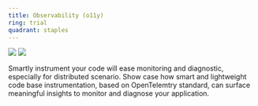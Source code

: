 ```yaml
---
title: Observability (o11y)
ring: trial
quadrant: staples
---
```


[![](https://img.shields.io/badge/OpenTelemtry-ef8d22?logo=hackthebox&logoColor=000&style=flat)](https://opentelemetry.io/)
[![](https://img.shields.io/badge/grafana-ef8d22?logo=hackthebox&logoColor=000&style=flat)](https://grafana.com/)

Smartly instrument your code will ease monitoring and diagnostic, especially for distributed scenario. Show case how smart and lightweight code base instrumentation, based on OpenTelemtry standard, can surface meaningful insights to monitor and diagnose your application.